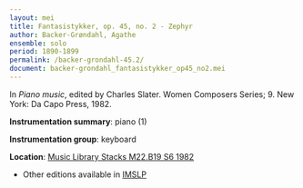 ```yaml
---
layout: mei
title: Fantasistykker, op. 45, no. 2 - Zephyr
author: Backer-Grøndahl, Agathe
ensemble: solo 
period: 1890-1899
permalink: /backer-grondahl-45.2/
document: backer-grondahl_fantasistykker_op45_no2.mei
---
```


In *Piano music*, edited by Charles Slater. Women Composers Series; 9. New York: Da Capo Press, 1982.

**Instrumentation summary**: piano (1) 

**Instrumentation group**: keyboard

**Location**: <a href="https://tufts-primo.hosted.exlibrisgroup.com/permalink/f/14dinuo/01TUN_ALMA2185674780003851" target="_blank">Music Library Stacks M22.B19 S6 1982</a>
- Other editions available in <a href="https://imslp.org/wiki/5_Fantasistykker%2C_Op.45_(Backer-Gr%C3%B8ndahl%2C_Agathe)" target="_blank">IMSLP</a>
